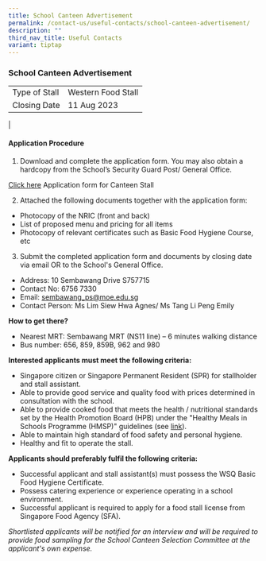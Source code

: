 ```yaml
---
title: School Canteen Advertisement
permalink: /contact-us/useful-contacts/school-canteen-advertisement/
description: ""
third_nav_title: Useful Contacts
variant: tiptap
---
```

### School Canteen Advertisement




|  |  |
|---|---|
| Type of Stall | Western Food Stall   |
| Closing Date | 11 Aug 2023 
|

#### **Application Procedure**

1. Download and complete the application form. You may also obtain a hardcopy from the School’s Security Guard Post/ General Office.

[Click here](/files/2023%20canteen%20stall.pdf) Application form for Canteen Stall 

2. Attached the following documents together with the application form:
* Photocopy of the NRIC (front and back)
* List of proposed menu and pricing for all items
* Photocopy of relevant certificates such as Basic Food Hygiene Course, etc

3. Submit the completed application form and documents by closing date via email OR to the School's General Office.

* Address: 10 Sembawang Drive S757715
* Contact No: 6756 7330
* Email: sembawang_ps@moe.edu.sg
* Contact Person: Ms Lim Siew Hwa Agnes/ Ms Tang Li Peng Emily

**How to get there?**
* Nearest MRT: Sembawang MRT (NS11 line) – 6 minutes walking distance
* Bus number: 656, 859, 859B, 962 and 980   

**Interested applicants must meet the following criteria:**
* Singapore citizen or Singapore Permanent Resident (SPR) for stallholder and stall assistant.
* Able to provide good service and quality food with prices determined in consultation with the school.
* Able to provide cooked food that meets the health / nutritional standards set by the Health Promotion Board (HPB) under the "Healthy Meals in Schools Programme (HMSP)" guidelines (see [link](https://www.hpb.gov.sg/schools/school-programmes/healthy-meals-in-schools-programme)).
* Able to maintain high standard of food safety and personal hygiene.
* Healthy and fit to operate the stall.

**Applicants should preferably fulfil the following criteria:**
* Successful applicant and stall assistant(s) must possess the WSQ Basic Food Hygiene Certificate.
* Possess catering experience or experience operating in a school environment.
* Successful applicant is required to apply for a food stall license from Singapore Food Agency (SFA).


*Shortlisted applicants will be notified for an interview and will be required to provide food sampling for the School Canteen Selection Committee at the applicant's own expense.*